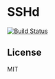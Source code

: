 SSHd
=========

[![Build Status](https://travis-ci.org/dini/sshd.svg?branch=master)](https://travis-ci.org/dini/sshd)

License
-------

MIT
